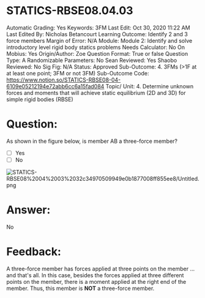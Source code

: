 # STATICS-RBSE08.04.03

Automatic Grading: Yes
Keywords: 3FM
Last Edit: Oct 30, 2020 11:22 AM
Last Edited By: Nicholas Betancourt
Learning Outcome: Identify 2 and 3 force members
Margin of Error: N/A
Module: Module 2: Identify and solve introductory level rigid body statics problems
Needs Calculator: No
On Mobius: Yes
Origin/Author: Zoe
Question Format: True or false
Question Type: A
Randomizable Parameters: No
Sean Reviewed: Yes
Shaobo Reviewed: No
Sig Fig: N/A
Status: Approved
Sub-Outcome: 4. 3FMs (>1F at at least one point; 3FM or not 3FM)
Sub-Outcome Code: https://www.notion.so/STATICS-RBSE08-04-6109e05212194e72abb6cc6a15fad084
Topic/ Unit: 4. Determine unknown forces and moments that will achieve static equilibrium (2D and 3D) for simple rigid bodies (RBSE)

# Question:

As shown in the figure below, is member AB a three-force member?

- [ ]  Yes
- [ ]  No

![STATICS-RBSE08%2004%2003%2032c34970509949e0b1877008ff855ee8/Untitled.png](STATICS-RBSE08%2004%2003%2032c34970509949e0b1877008ff855ee8/Untitled.png)

# Answer:

No

# Feedback:

A three-force member has forces applied at three points on the member ... and that's all.  In this case, besides the forces applied at three different points on the member, there is a moment applied at the right end of the member. Thus, this member is **NOT** a three-force member.